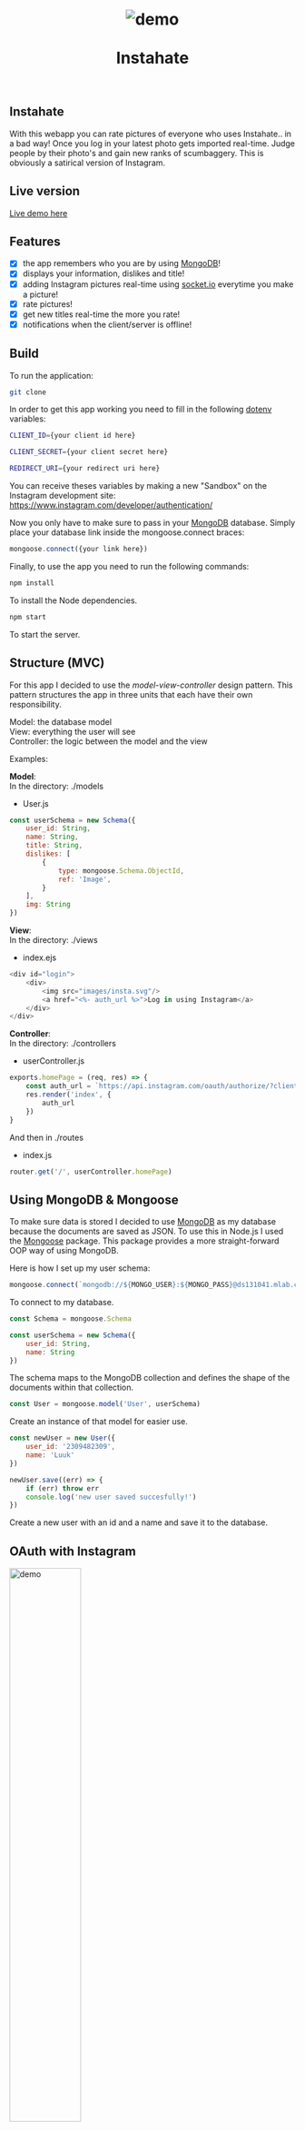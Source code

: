 <h1 align="center">
  <img src="media/main.jpg" alt="demo">
  <br>
  <br>
  Instahate
</h1>
<br>

## Instahate
With this webapp you can rate pictures of everyone who uses Instahate.. in a bad way! Once you log in your latest photo gets imported real-time. Judge people by their photo's and gain new ranks of scumbaggery. This is obviously a satirical version of Instagram.

## Live version
<a href="https://secure-plains-50292.herokuapp.com/">Live demo here</a>

## Features
-  [x] the app remembers who you are by using <a href="https://www.mongodb.com/">MongoDB</a>!
-  [x] displays your information, dislikes and title!
-  [x] adding Instagram pictures real-time using <a href="https://socket.io/">socket.io</a> everytime you make a picture!
-  [x] rate pictures!
-  [x] get new titles real-time the more you rate!
-  [x] notifications when the client/server is offline!

## Build
To run the application:
```bash
git clone
```

In order to get this app working you need to fill in the following <a href="https://www.npmjs.com/package/dotenv">dotenv</a> variables:  

```bash
CLIENT_ID={your client id here}
```  
```bash
CLIENT_SECRET={your client secret here}
```  
```bash
REDIRECT_URI={your redirect uri here}
```  

You can receive theses variables by making a new "Sandbox" on the Instagram development site:  
<a href="https://www.instagram.com/developer/authentication/">https://www.instagram.com/developer/authentication/</a>  
  
Now you only have to make sure to pass in your <a href="https://www.mongodb.com/">MongoDB</a> database. Simply place your database link inside the mongoose.connect braces:

```javascript
mongoose.connect({your link here})
```  

Finally, to use the app you need to run the following commands:  
```bash
npm install
```
To install the Node dependencies.

```bash
npm start
```  

To start the server.

## Structure (MVC)
For this app I decided to use the _model-view-controller_ design pattern. This pattern structures the app in three units that each have their own responsibility.

Model: the database model  
View: everything the user will see  
Controller: the logic between the model and the view  

Examples:

__Model__:  
In the directory: ./models  
- User.js

```javascript
const userSchema = new Schema({
	user_id: String,
	name: String,
	title: String,
	dislikes: [
		{
			type: mongoose.Schema.ObjectId,
			ref: 'Image',
		}
	],
	img: String
})
```

__View__:  
In the directory: ./views  
- index.ejs

```javascript
<div id="login">
	<div>
		<img src="images/insta.svg"/>
		<a href="<%- auth_url %>">Log in using Instagram</a>
	</div>
</div>
```
__Controller__:  
In the directory: ./controllers  
- userController.js
```javascript
exports.homePage = (req, res) => {
	const auth_url = `https://api.instagram.com/oauth/authorize/?client_id=${client_id}&redirect_uri=${redirect_uri}&response_type=code&scope=basic+public_content`
	res.render('index', {
		auth_url
	})
}
```  

And then in ./routes  
- index.js
```javascript
router.get('/', userController.homePage)
```


  
## Using MongoDB & Mongoose
To make sure data is stored I decided to use <a href="https://www.mongodb.com/">MongoDB</a> as my database because the documents are saved as JSON. To use this in Node.js I used the <a href="http://mongoosejs.com/">Mongoose</a> package. This package provides a more straight-forward OOP way of using MongoDB.  
  
Here is how I set up my user schema:  
```javascript
mongoose.connect(`mongodb://${MONGO_USER}:${MONGO_PASS}@ds131041.mlab.com:31041/instabase`)
```
To connect to my database.

```javascript
const Schema = mongoose.Schema
```

```javascript
const userSchema = new Schema({
	user_id: String,
	name: String
})
```
The schema maps to the MongoDB collection and defines the shape of the documents within that collection.

```javascript
const User = mongoose.model('User', userSchema)
```

Create an instance of that model for easier use.  

```javascript
const newUser = new User({
	user_id: '2309482309',
	name: 'Luuk'
})

newUser.save((err) => {
	if (err) throw err
	console.log('new user saved succesfully!')
})
```
Create a new user with an id and a name and save it to the database.

## OAuth with Instagram
<img width="50%" src="media/instagram.jpg" alt="demo">

In order to use the <a href="https://www.instagram.com/developer/">Instagram API</a> I had to set up an OAuth.

Once you start up the app I make a link with the following URL:  
```javascript
const auth_url = `https://api.instagram.com/oauth/authorize/?client_id=${client_id}&redirect_uri=${redirect_uri}&response_type=${response_type}&scope=${scope}`
```

This URL needs the following variables to redirect properly:
```javascript
const client_id = process.env.CLIENT_ID
const client_secret = process.env.CLIENT_SECRET
const redirect_uri = process.env.REDIRECT_URI
```

Once you accept to the terms I use a POST request:

```javascript
request.post({
	uri: 'https://api.instagram.com/oauth/access_token',
	form: {
		client_id: client_id,
		client_secret: client_secret,
		grant_type: 'authorization_code',
		redirect_uri: redirect_uri,
		code: req.query.code
	}
}, (err, response, body) => {
	data = JSON.parse(body)
}
```  

Which will return an acces token that I can use to make calls to the API.

## Socket.io
To make my app real-time I needed a websocket connection that speaks between the client and the server. The easiest way to achieve this was by using the <a href="https://socket.io/">socket.io</a> package.

Here's an example of how I used the sockets from __server side to client side__  
__Server side__  

```javascript
setInterval(() => {
		request(`https://api.instagram.com/v1/users/${req.session.userId}/media/recent/?access_token=${req.session.token}`, (err, response, body) => {
			data = JSON.parse(body)
			imageData = data.data[0].images.low_resolution.url

			Image.find({ image: imageData }, (err, image) => {
				if (!image.length > 0) {
					const img = new Image({
						image: imageData
					})

					img.save(err => {
						if (err) throw err
						console.log('new image saved succesfully!')
					})

					// get the img and dislikes to send to the client
					const obj = {
						img: img,
						dislikes: dislikes
					}

					io.sockets.emit('newPic', obj)
				}
			})
		})
	}, 4000)
```
Here I used the access token we talked of earlier to do an API request. The API sends back the most recent image the logged in user has taken. If the image doesn't exist yet, I save the picture in the database. And send the img variable to the client. In order to get the latest pictures I used a setInterval function to keep the sockets updated.

__Client side__  
```javascript
const addNewPic = document.querySelector('.pics')

socket.on('newPic', (data) => {
	addNewPic.insertAdjacentHTML('afterbegin', `
		<div class="pic">
			<div>
				<img class="instagram" src="${data.img.image}"/>
			</div>
			<form method="POST" action="/main/${data.img._id}/rating">
				<button type="submit" name="dislike" class="<%= ratingClass %>">Terrible</button>
			</form>
		</div>
	`)
})
```
The client receives the image data from the socket and uses it create a new element (the new picture) on the page.  

## When the server is down
Once the server is down it sends the following 'disconnect' socket to the client that makes sure the client knows its down and makes the rating buttons unusable until the server runs again:

```javascript
socket.on('disconnect', () => {
	alert('server is offline! Your input will not work anymore, please try to login again later')
})
```

## When the client is down
Once the client is down I use <a href="http://github.hubspot.com/offline/docs/welcome/">offline.js</a>. This way I can notify the user that they are offline and suggest them to try and reconnect.

## Tooling
In order to use 'require' client side I used <a href="http://browserify.org/">Browserify</a> to make 1 bundle.js which combines all the Javascript files.

For example, in a random.js file you can use:  

```javascript
const random = 'wow this is random'
module.exports = random
```

And in the app.js file you require the exported file:

```js  
require('./random')
```
  
```js 
console.log(random)
``` 
Here you can use the const made in the random.js file.
  
To complete this you run `npm run build` which compiles the app.js (with all the required files) file into the bundle.js.

## Wishlist
-  [ ] loading indicator for new images
-  [ ] see how many times a picture has been rated
-  [ ] ranking list of users

## Sources

<a href="https://www.instagram.com/developer/">https://www.instagram.com/developer/</a>  
<a href="http://browserify.org/">http://browserify.org/</a>  
<a href="https://www.npmjs.com/package/dotenv">https://www.npmjs.com/package/dotenv</a>  
<a href="https://expressjs.com/">https://expressjs.com/</a>  
<a href="https://www.mongodb.com/">https://www.mongodb.com/</a>  
<a href="http://mongoosejs.com/">http://mongoosejs.com/</a>  
<a href="http://github.hubspot.com/offline/docs/welcome/">http://github.hubspot.com/offline/docs/welcome/</a>  

## License

MIT License  

Copyright © 2017 Luuk Hafkamp
